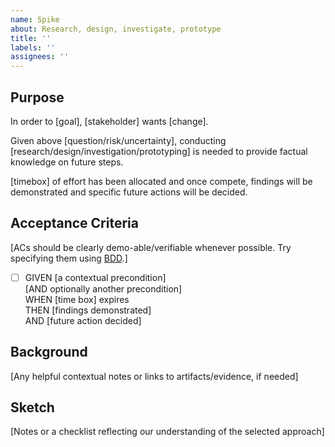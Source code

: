 ```yaml
---
name: Spike 
about: Research, design, investigate, prototype
title: ''
labels: ''
assignees: ''
---
```


## Purpose

In order to [goal], [stakeholder] wants [change].

Given above [question/risk/uncertainty], conducting [research/design/investigation/prototyping] is needed to provide factual knowledge on future steps.

[timebox] of effort has been allocated and once compete, findings will be demonstrated and specific future actions will be decided.

## Acceptance Criteria

[ACs should be clearly demo-able/verifiable whenever possible. Try specifying them using [BDD](https://en.wikipedia.org/wiki/Behavior-driven_development#Behavioral_specifications).]

- [ ] GIVEN [a contextual precondition] \
  [AND optionally another precondition] \
  WHEN [time box] expires\
  THEN [findings demonstrated] \
  AND [future action decided]

## Background

[Any helpful contextual notes or links to artifacts/evidence, if needed]

## Sketch

[Notes or a checklist reflecting our understanding of the selected approach]
